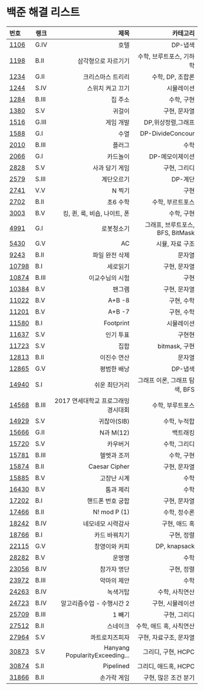 # 백준 해결 리스트


|번호|랭크|제목|카테고리|
|:---|---|---:|------:|
|[1106](https://www.acmicpc.net/problem/1106)|G.IV|호텔|DP-냅색|  
|[1198](https://www.acmicpc.net/problem/1198)|B.II|삼각형으로 자르기기|수학, 브루트포스, 기하학|  
|[1234](https://www.acmicpc.net/problem/1234)|G.II|크리스마스 트리리|수학, DP, 조합론| 
|[1244](https://www.acmicpc.net/problem/1244)|S.IV|스위치 켜고 끄기|시뮬레이션| 
|[1284](https://www.acmicpc.net/problem/1284)|B.III|집 주소|수학, 구현| 
|[1380](https://www.acmicpc.net/problem/1380)|S.V|귀걸이|구현, 문자열| 
|[1516](https://www.acmicpc.net/problem/1516)|G.III|게임 개발| DP,위상정렬,그래프|  
|[1588](https://www.acmicpc.net/problem/1588)|G.I|수열|DP-DivideConcour|
|[2010](https://www.acmicpc.net/problem/2010)|B.III|플러그|수학|
|[2066](https://www.acmicpc.net/problem/2066)|G.I|카드놀이|DP-메모이제이션|
|[2828](https://www.acmicpc.net/problem/2828)|S.V|사과 담기 게임|구현, 그리디|
|[2579](https://www.acmicpc.net/problem/2579)|S.III|계단오르기|DP-계단| 
|[2741](https://www.acmicpc.net/problem/2741)|V.V|N 찍기|구현| 
|[2702](https://www.acmicpc.net/problem/2702)|B.II|초6 수학|수학, 부르트포스| 
|[3003](https://www.acmicpc.net/problem/3003)|B.V|킹, 퀸, 룩, 비숍, 나이트, 폰|수학, 구현| 
|[4991](https://www.acmicpc.net/problem/4991)|G.I|로봇청소기|그래프, 브루트포스, BFS, BitMask|
|[5430](https://www.acmicpc.net/problem/5430)|G.V|AC|시뮬, 자료 구조|
|[9243](https://www.acmicpc.net/problem/9243)|B.II|파일 완전 삭제|문자열|
|[10798](https://www.acmicpc.net/problem/10798)|B.I|세로읽기|구현, 문자열|
|[10874](https://www.acmicpc.net/problem/10874)|B.III|이교수님의 시험|구현|
|[10384](https://www.acmicpc.net/problem/10384)|B.V|팬그램|구현, 문자열|
|[11022](https://www.acmicpc.net/problem/11022)|B.V|A+B -8|구현, 수학|
|[11201](https://www.acmicpc.net/problem/11021)|B.V|A+B -7|구현, 수학|
|[11580](https://www.acmicpc.net/problem/11580)|B.I|Footprint|시뮬레이션|
|[11637](https://www.acmicpc.net/problem/11637)|S.V|인기 투표|구현현|
|[11723](https://www.acmicpc.net/problem/11723)|S.V|집합|bitmask, 구현|
|[12813](https://www.acmicpc.net/problem/12813)|B.II|이진수 연산|문자열|
|[12865](https://www.acmicpc.net/problem/12865)|G.V|평범한 배낭| DP-냅색|
|[14940](https://www.acmicpc.net/problem/14940)|S.I|쉬운 최단거리| 그래프 이론, 그래프 탐색, BFS|
|[14568](https://www.acmicpc.net/problem/14568)|B.III|2017 연세대학교 프로그래밍 경시대회| 수학, 부루트포스|
|[14929](https://www.acmicpc.net/problem/14920)|S.V|귀찮아(SIB)| 수학, 누적합|
|[15666](https://www.acmicpc.net/problem/15666)|G.II|N과 M(12)|백트래킹|
|[15720](https://www.acmicpc.net/problem/15720)|S.V|카우버거|수학, 그리디|
|[15781](https://www.acmicpc.net/problem/15781)|B.III|헬멧과 조끼|수학, 구현|
|[15874](https://www.acmicpc.net/problem/15874)|B.II|Caesar Cipher|구현, 문자열|
|[15885](https://www.acmicpc.net/problem/15885)|B.V|고장난 시계|수학|
|[16430](https://www.acmicpc.net/problem/16430)|B.V|톰과 제리|수학|
|[17202](https://www.acmicpc.net/problem/17202)|B.I|핸드폰 번호 궁합|구현, 문자열|
|[17466](https://www.acmicpc.net/problem/17466)|B.II|N! mod P (1)|수학, 정수론|
|[18242](https://www.acmicpc.net/problem/18242)|B.IV|네모네모 시력감사|구현, 애드 혹|
|[18766](https://www.acmicpc.net/problem/18766)|B.I|카드 바꿔치기|구현, 정렬|
|[22115](https://www.acmicpc.net/problem/22115)|G.V|창영이와 커피|DP, knapsack|
|[28282](https://www.acmicpc.net/problem/28282)|B.V|운명명|수학|
|[23056](https://www.acmicpc.net/problem/23056)|B.IV|참가자 명단|구현, 정렬|
|[23972](https://www.acmicpc.net/problem/23972)|B.III|악마의 제안|수학|
|[24263](https://www.acmicpc.net/problem/24263)|B.IV|녹색거탑|수학, 사칙연산|
|[24723](https://www.acmicpc.net/problem/24723)|B.IV|알고리즘수업 - 수행시간 2|구현, 시뮬레이션|
|[25709](https://www.acmicpc.net/problem/25709)|B.III|1 빼기|구현, 그리디|
|[27512](https://www.acmicpc.net/problem/27512)|B.II|스네이크|수학, 애드 혹, 사칙연산|
|[27964](https://www.acmicpc.net/problem/27694)|S.V|콰트로치즈피자|구현, 자료구조, 문자열|
|[30873](https://www.acmicpc.net/problem/30873)|S.V|Hanyang PopularityExceeding...|그리디, 구현, HCPC|
|[30874](https://www.acmicpc.net/problem/30874)|S.II|Pipelined|그리디, 애드혹, HCPC|
|[31866](https://www.acmicpc.net/problem/31866)|B.II|손가락 게임|구현, 많은 조건 분기|



